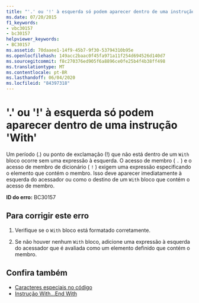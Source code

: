 ```yaml
---
title: "'.' ou '!' à esquerda só podem aparecer dentro de uma instrução 'With'"
ms.date: 07/20/2015
f1_keywords:
- vbc30157
- bc30157
helpviewer_keywords:
- BC30157
ms.assetid: 70daaee1-14f9-45b7-9f30-53794310b95e
ms.openlocfilehash: 149acc2baac0f45fa971a11f254d694526d140d7
ms.sourcegitcommit: f8c270376ed905f6a8896ce0fe25b4f4b38ff498
ms.translationtype: MT
ms.contentlocale: pt-BR
ms.lasthandoff: 06/04/2020
ms.locfileid: "84397318"
---
```

# <a name="leading--or--can-only-appear-inside-a-with-statement"></a>'.' ou '!' à esquerda só podem aparecer dentro de uma instrução 'With'
Um período (.) ou ponto de exclamação (!) que não está dentro de um `With` bloco ocorre sem uma expressão à esquerda. O acesso de membro ( `.` ) e o acesso de membro de dicionário ( `!` ) exigem uma expressão especificando o elemento que contém o membro. Isso deve aparecer imediatamente à esquerda do acessador ou como o destino de um `With` bloco que contém o acesso de membro.  
  
 **ID do erro:** BC30157  
  
## <a name="to-correct-this-error"></a>Para corrigir este erro  
  
1. Verifique se o `With` bloco está formatado corretamente.  
  
2. Se não houver nenhum `With` bloco, adicione uma expressão à esquerda do acessador que é avaliada como um elemento definido que contém o membro.  
  
## <a name="see-also"></a>Confira também

- [Caracteres especiais no código](../../programming-guide/program-structure/special-characters-in-code.md)
- [Instrução With...End With](../statements/with-end-with-statement.md)
